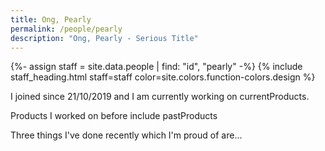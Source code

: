```yaml
---
title: Ong, Pearly
permalink: /people/pearly
description: "Ong, Pearly - Serious Title"
---
```


{%- assign staff = site.data.people | find: "id", "pearly" -%}
{% include staff_heading.html staff=staff color=site.colors.function-colors.design %}

<p>I joined since 21/10/2019 and I am currently working on currentProducts.</p>

<p>Products I worked on before include pastProducts</p>

<p>Three things I've done recently which I'm proud of are...</p>

